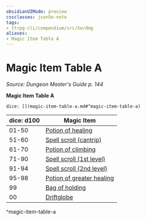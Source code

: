 ```yaml
---
obsidianUIMode: preview
cssclasses: json5e-note
tags:
- ttrpg-cli/compendium/src/5e/dmg
aliases:
- Magic Item Table A
---
```

# Magic Item Table A
*Source: Dungeon Master's Guide p. 144* 

**Magic Item Table A**

`dice: [](magic-item-table-a.md#^magic-item-table-a)`

| dice: d100 | Magic Item |
|------------|------------|
| 01-50 | [Potion of healing](/3-Mechanics/CLI/items/potion-of-healing-xdmg.md) |
| 51-60 | [Spell scroll (cantrip)](/3-Mechanics/CLI/items/spell-scroll-cantrip-xdmg.md) |
| 61-70 | [Potion of climbing](/3-Mechanics/CLI/items/potion-of-climbing-xdmg.md) |
| 71-90 | [Spell scroll (1st level)](/3-Mechanics/CLI/items/spell-scroll-level-1-xdmg.md) |
| 91-94 | [Spell scroll (2nd level)](/3-Mechanics/CLI/items/spell-scroll-level-2-xdmg.md) |
| 95-98 | [Potion of greater healing](/3-Mechanics/CLI/items/potion-of-greater-healing-xdmg.md) |
| 99 | [Bag of holding](/3-Mechanics/CLI/items/bag-of-holding-xdmg.md) |
| 00 | [Driftglobe](/3-Mechanics/CLI/items/driftglobe-xdmg.md) |
^magic-item-table-a